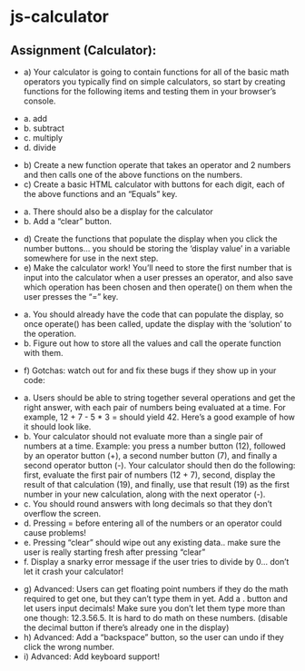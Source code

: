 # js-calculator
## Assignment (Calculator):
* a) Your calculator is going to contain functions for all of the basic math operators you typically
find on simple calculators, so start by creating functions for the following items and testing
them in your browser’s console.
- a. add
- b. subtract
- c. multiply
- d. divide
* b) Create a new function operate that takes an operator and 2 numbers and then calls one of
the above functions on the numbers.
* c) Create a basic HTML calculator with buttons for each digit, each of the above functions and
an “Equals” key.
- a. There should also be a display for the calculator
- b. Add a “clear” button.
* d) Create the functions that populate the display when you click the number buttons... you
should be storing the ‘display value’ in a variable somewhere for use in the next step.
* e) Make the calculator work! You’ll need to store the first number that is input into the
calculator when a user presses an operator, and also save which operation has been chosen
and then operate() on them when the user presses the “=” key.
- a. You should already have the code that can populate the display, so once operate()
has been called, update the display with the ‘solution’ to the operation.
- b. Figure out how to store all the values and call the operate function with them.
* f) Gotchas: watch out for and fix these bugs if they show up in your code:

- a. Users should be able to string together several operations and get the right answer,
with each pair of numbers being evaluated at a time. For example, 12 + 7 - 5 * 3 =
should yield 42. Here’s a good example of how it should look like.
- b. Your calculator should not evaluate more than a single pair of numbers at a time.
Example: you press a number button (12), followed by an operator button (+), a
second number button (7), and finally a second operator button (-). Your calculator
should then do the following: first, evaluate the first pair of numbers (12 + 7),
second, display the result of that calculation (19), and finally, use that result (19) as
the first number in your new calculation, along with the next operator (-).
- c. You should round answers with long decimals so that they don’t overflow the
screen.
- d. Pressing = before entering all of the numbers or an operator could cause problems!
- e. Pressing “clear” should wipe out any existing data.. make sure the user is really
starting fresh after pressing “clear”
- f. Display a snarky error message if the user tries to divide by 0... don’t let it crash your
calculator!

* g) Advanced: Users can get floating point numbers if they do the math required to get one, but
they can’t type them in yet. Add a . button and let users input decimals! Make sure you
don’t let them type more than one though: 12.3.56.5. It is hard to do math on these
numbers. (disable the decimal button if there’s already one in the display)
* h) Advanced: Add a “backspace” button, so the user can undo if they click the wrong number.
* i) Advanced: Add keyboard support!